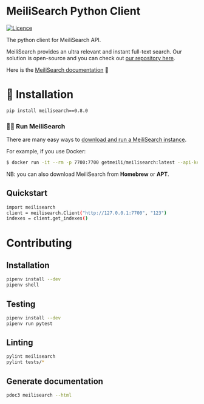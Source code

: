 # MeiliSearch Python Client

[![Licence](https://img.shields.io/badge/licence-MIT-blue.svg)](https://img.shields.io/badge/licence-MIT-blue.svg)

The python client for MeiliSearch API.

MeiliSearch provides an ultra relevant and instant full-text search. Our solution is open-source and you can check out [our repository here](https://github.com/meilisearch/MeiliDB).

Here is the [MeiliSearch documentation](https://docs.meilisearch.com/) 📖

# 🔧 Installation

```bash
pip install meilisearch==0.8.0
```

### 🏃‍♀️ Run MeiliSearch

There are many easy ways to [download and run a MeiliSearch instance](https://docs.meilisearch.com/getting_started/download.html).

For example, if you use Docker:
```bash
$ docker run -it --rm -p 7700:7700 getmeili/meilisearch:latest --api-key=apiKey
```

NB: you can also download MeiliSearch from **Homebrew** or **APT**.

## Quickstart
```bash
import meilisearch
client = meilisearch.Client("http://127.0.0.1:7700", "123")
indexes = client.get_indexes()
```

# Contributing

## Installation

```bash
pipenv install --dev
pipenv shell
```

## Testing

```bash
pipenv install --dev
pipenv run pytest
```

## Linting
```bash
pylint meilisearch
pylint tests/*
```

## Generate documentation
```bash
pdoc3 meilisearch --html
```
